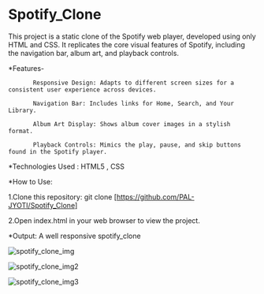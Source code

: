 # Spotify_Clone 
This project is a static clone of the Spotify web player, developed using only HTML and CSS. It replicates the core visual features of Spotify, including the navigation bar, album art, and playback controls.

*Features-

           Responsive Design: Adapts to different screen sizes for a consistent user experience across devices.

           Navigation Bar: Includes links for Home, Search, and Your Library.

           Album Art Display: Shows album cover images in a stylish format.

           Playback Controls: Mimics the play, pause, and skip buttons found in the Spotify player.

*Technologies Used :
HTML5 , CSS

*How to Use:

   1.Clone this repository: git clone [https://github.com/PAL-JYOTI/Spotify_Clone]

   2.Open index.html in your web browser to view the project.

 *Output: A well responsive spotify_clone 
 
![spotify_clone_img](https://github.com/user-attachments/assets/6cfd6979-79cf-40f2-9cb9-98f614a21e3c)




![spotify_clone_img2](https://github.com/user-attachments/assets/8a3d84fd-4c30-44d5-b595-d960a7d48be9)





![spotify_clone_img3](https://github.com/user-attachments/assets/0dcd74dc-2fd9-4fcb-8576-7f7056815b1c)
